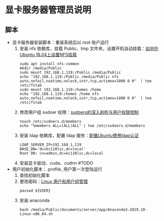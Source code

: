 # 显卡服务器管理员说明


## 脚本

* 显卡服务器安装脚本：重装系统后以 root 账户运行
    1. 安装 nfs 依赖库，挂载 Public、tmp 文件夹，设置开机自动挂载：[如何在Ubuntu 18.04上设置NFS挂载](https://www.howtoing.com/how-to-set-up-an-nfs-mount-on-ubuntu-18-04)
        ```
        sudo apt install nfs-common
        mkdir /media/Public
        sudo mount 192.168.1.119:/Public /media/Public
        echo "192.168.1.119:/Public /media/Public nfs auto,nofail,noatime,nolock,intr,tcp,actimeo=1800 0 0"  | tee /etc/fstab
		sudo mount 192.168.1.119:/homes /home
		echo "192.168.1.119:/homes /home nfs auto,nofail,noatime,nolock,intr,tcp,actimeo=1800 0 0"  | tee /etc/fstab
        ```
    1. 修改用户组 sudoer 权限：[sudoers的深入剖析与用户权限控制](https://segmentfault.com/a/1190000007394449)
        ```
        touch /etc/sudoers.d/members
        echo "%members ALL=(ALL)ALL" | tee /etc/sudoers.d/members
        ```
    1. 安装 ldap 依赖库，配置 ldap 服务：[配置Ubuntu使用ldap认证](https://www.iteye.com/blog/wuyaweiwude-1889452)
        ```
        LDAP_SERVER_IP=192.168.1.119
        BASE_DN='dc=kc110lsc,dc=local'
        Root DN: cn=admin,dc=kc110lsc,dc=local
        ```
    1. 安装显卡驱动、cuda、cudnn #TODO
* 用户初始化脚本：.profile, 用户第一次登陆运行
	1. 查找初始化脚本
	1. 更改密码：[Linux 用户和用户组管理](https://www.runoob.com/linux/linux-user-manage.html)
        ```
		passwd ${USER}
        ```
	1. 安装 anaconda
        ```
		bash /media/Public/documents/server/app/Anaconda3-2019.10-Linux-x86_64.sh
        ```

